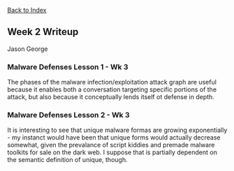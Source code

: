 [Back to Index](https://jaegermeiste.github.io/DefenseAgainstTheDarkArts/)

## Week 2 Writeup

Jason George

### Malware Defenses Lesson 1 - Wk 3

The phases of the malware infection/exploitation attack graph are useful because it enables both a conversation targeting specific portions of the attack, but also because it conceptually lends itself ot defense in depth.

### Malware Defenses Lesson 2 - Wk 3

It is interesting to see that unique malware formas are growing exponentially - my instanct would have been that unique forms would actually decrease somewhat, given the prevalance of script kiddies and premade malware toolkits for sale on the dark web. I suppose that is partially dependent on the semantic definition of unique, though.
